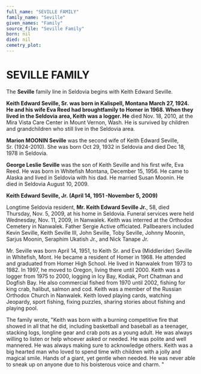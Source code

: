 ```yaml
---
full_name: "SEVILLE FAMILY"
family_name: "Seville"
given_names: "Family"
source_file: "Seville Family"
born: nil
died: nil
cemetry_plot: 
---
```

# SEVILLE FAMILY

The **Seville** family line in Seldovia begins with Keith Edward
Seville.

**Keith Edward Seville, Sr. was born in Kalispell, Montana March 27,
1924. He and his wife Eva Reed had broughtfamily to Homer in 1968. When
they lived in the Seldovia area, Keith was a logger. He** died Nov. 18,
2010, at the Mira Vista Care Center in Mount Vernon, Wash. He is
survived by children and grandchildren who still live in the Seldovia
area.

**Marion MOONIN Seville** was the second wife of Keith Edward Seville,
Sr. (1924-2010). She was born Oct 29, 1932 in Seldovia and died Dec 18,
1978 in Seldovia.

**George Leslie Seville** was the son of Keith Seville and his first
wife, Eva Reed. He was born in Whitefish Montana, December 15, 1956. He
came to Alaska and lived in Seldovia with his dad. He married Susan
Moonin. He died in Seldovia August 10, 2009.

**Keith Edward Seville, Jr. (April 14, 1951 -November 5, 2009)**

Longtime Seldovia resident, **Mr. Keith Edward Seville Jr.**, 58, died
Thursday, Nov. 5, 2009, at his home in Seldovia. Funeral services were
held Wednesday, Nov. 11, 2009, in Nanwalek. Keith was interred at the
Orthodox Cemetery in Nanwalek. Father Sergie Active officiated.
Pallbearers included Kevin Seville, Keith Seville III, John Seville,
Toby Seville, Johnny Moonin, Sarjus Moonin, Seraphim Ukatish Jr., and
Nick Tanape Jr.  
  
Mr. Seville was born April 14, 1951, to Keith Sr. and Eva (Middlerider)
Seville in Whitefish, Mont. He became a resident of Homer in 1968. He
attended and graduated from Homer High School. He lived in Nanwalek from
1973 to 1982. In 1997, he moved to Oregon, living there until 2000.
Keith was a logger from 1975 to 2000, logging in Icy Bay, Kodiak, Port
Chatman and Dogfish Bay. He also commercial fished from 1970 until 2002,
fishing for king crab, halibut, salmon and cod. Keith was a member of
the Russian Orthodox Church in Nanwalek. Keith loved playing cards,
watching Jeopardy, sport fishing, fixing puzzles, sharing stories about
fishing and playing pool.  
  
The family wrote, "Keith was born with a burning competitive fire that
showed in all that he did, including basketball and baseball as a
teenager, stacking logs, longline gear and crab pots as a young adult.
He was always willing to listen or help whoever asked or needed. He was
polite and well mannered. He was always making sure to acknowledge
others. Keith was a big hearted man who loved to spend time with
children with a jolly and magical smile. Hands of a giant, yet gentle
when needed. He was never able to sneak up on anyone due to his
boisterous voice and charm. "
